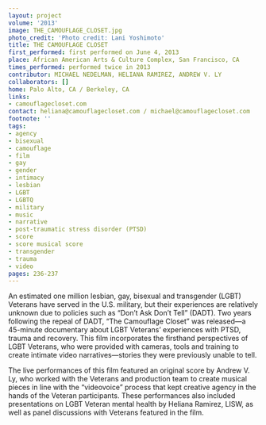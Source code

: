 ```yaml
---
layout: project
volume: '2013'
image: THE_CAMOUFLAGE_CLOSET.jpg
photo_credit: 'Photo credit: Lani Yoshimoto'
title: THE CAMOUFLAGE CLOSET
first_performed: first performed on June 4, 2013
place: African American Arts & Culture Complex, San Francisco, CA
times_performed: performed twice in 2013
contributor: MICHAEL NEDELMAN, HELIANA RAMIREZ, ANDREW V. LY
collaborators: []
home: Palo Alto, CA / Berkeley, CA
links:
- camouflagecloset.com
contact: heliana@camouflagecloset.com / michael@camouflagecloset.com
footnote: ''
tags:
- agency
- bisexual
- camouflage
- film
- gay
- gender
- intimacy
- lesbian
- LGBT
- LGBTQ
- military
- music
- narrative
- post-traumatic stress disorder (PTSD)
- score
- score musical score
- transgender
- trauma
- video
pages: 236-237
---
```


An estimated one million lesbian, gay, bisexual and transgender (LGBT) Veterans have served in the U.S. military, but their experiences are relatively unknown due to policies such as “Don’t Ask Don’t Tell” (DADT). Two years following the repeal of DADT, “The Camouflage Closet” was released—a 45-minute documentary about LGBT Veterans’ experiences with PTSD, trauma and recovery. This film incorporates the firsthand perspectives of LGBT Veterans, who were provided with cameras, tools and training to create intimate video narratives—stories they were previously unable to tell.

The live performances of this film featured an original score by Andrew V. Ly, who worked with the Veterans and production team to create musical pieces in line with the “videovoice” process that kept creative agency in the hands of the Veteran participants. These performances also included presentations on LGBT Veteran mental health by Heliana Ramirez, LISW, as well as panel discussions with Veterans featured in the film.
